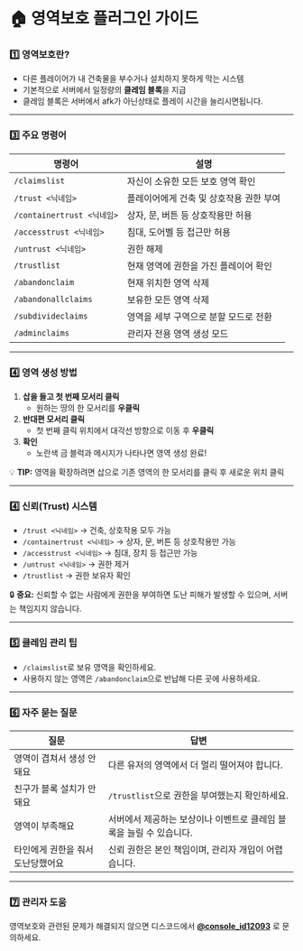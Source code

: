 # 🏠 영역보호 플러그인 가이드

### 1️⃣ 영역보호란?

* 다른 플레이어가 내 건축물을 부수거나 설치하지 못하게 막는 시스템
* 기본적으로 서버에서 일정량의 **클레임 블록**을 지급
* 클레임 블록은 서버에서 afk가 아닌상태로 플레이 시간을 늘리시면됩니다.

***

### 3️⃣ 주요 명령어

| 명령어                     | 설명                     |
| ----------------------- | ---------------------- |
| `/claimslist`           | 자신이 소유한 모든 보호 영역 확인    |
| `/trust <닉네임>`          | 플레이어에게 건축 및 상호작용 권한 부여 |
| `/containertrust <닉네임>` | 상자, 문, 버튼 등 상호작용만 허용   |
| `/accesstrust <닉네임>`    | 침대, 도어벨 등 접근만 허용       |
| `/untrust <닉네임>`        | 권한 해제                  |
| `/trustlist`            | 현재 영역에 권한을 가진 플레이어 확인  |
| `/abandonclaim`         | 현재 위치한 영역 삭제           |
| `/abandonallclaims`     | 보유한 모든 영역 삭제           |
| `/subdivideclaims`      | 영역을 세부 구역으로 분할 모드로 전환  |
| `/adminclaims`          | 관리자 전용 영역 생성 모드        |

***

### 4️⃣ 영역 생성 방법

1. **삽을 들고 첫 번째 모서리 클릭**
   * 원하는 땅의 한 모서리를 **우클릭**
2. **반대편 모서리 클릭**
   * 첫 번째 클릭 위치에서 대각선 방향으로 이동 후 **우클릭**
3. **확인**
   * 노란색 금 블럭과 메시지가 나타나면 영역 생성 완료!

💡 **TIP:** 영역을 확장하려면 삽으로 기존 영역의 한 모서리를 클릭 후 새로운 위치 클릭

***

### 4️⃣ 신뢰(Trust) 시스템

* `/trust <닉네임>` → 건축, 상호작용 모두 가능
* `/containertrust <닉네임>` → 상자, 문, 버튼 등 상호작용만 가능
* `/accesstrust <닉네임>` → 침대, 장치 등 접근만 가능
* `/untrust <닉네임>` → 권한 제거
* `/trustlist` → 권한 보유자 확인

🔒 **중요:** 신뢰할 수 없는 사람에게 권한을 부여하면 도난 피해가 발생할 수 있으며, 서버는 책임지지 않습니다.

***

### 5️⃣ 클레임 관리 팁

* `/claimslist`로 보유 영역을 확인하세요.
* 사용하지 않는 영역은 `/abandonclaim`으로 반납해 다른 곳에 사용하세요.

***

### 6️⃣ 자주 묻는 질문

| 질문                 | 답변                                     |
| ------------------ | -------------------------------------- |
| 영역이 겹쳐서 생성 안 돼요    | 다른 유저의 영역에서 더 멀리 떨어져야 합니다.             |
| 친구가 블록 설치가 안 돼요    | `/trustlist`으로 권한을 부여했는지 확인하세요.        |
| 영역이 부족해요           | 서버에서 제공하는 보상이나 이벤트로 클레임 블록을 늘릴 수 있습니다. |
| 타인에게 권한을 줘서 도난당했어요 | 신뢰 권한은 본인 책임이며, 관리자 개입이 어렵습니다.         |

***

### 7️⃣ 관리자 도움

영역보호와 관련된 문제가 해결되지 않으면 디스코드에서 [**@console\_id12093**](discord://-/users/804194370018344961) 로 문의하세요.
